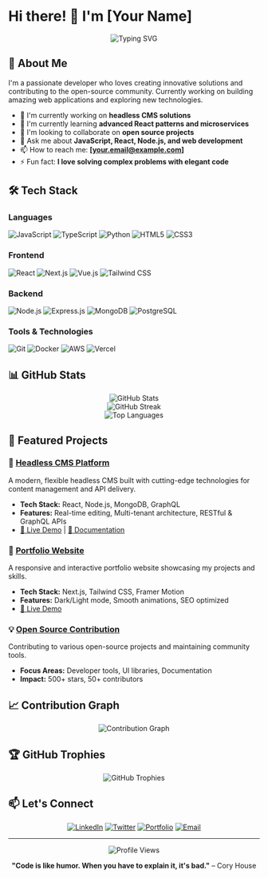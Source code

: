 # Hi there! 👋 I'm [Your Name]

<div align="center">
  <img src="https://readme-typing-svg.herokuapp.com?font=Fira+Code&pause=1000&color=2196F3&center=true&vCenter=true&width=435&lines=Full+Stack+Developer;Open+Source+Enthusiast;Always+Learning+New+Things" alt="Typing SVG" />
</div>

## 🚀 About Me

I'm a passionate developer who loves creating innovative solutions and contributing to the open-source community. Currently working on building amazing web applications and exploring new technologies.

- 🔭 I'm currently working on **headless CMS solutions**
- 🌱 I'm currently learning **advanced React patterns and microservices**
- 👯 I'm looking to collaborate on **open source projects**
- 💬 Ask me about **JavaScript, React, Node.js, and web development**
- 📫 How to reach me: **[your.email@example.com]**
- ⚡ Fun fact: **I love solving complex problems with elegant code**

## 🛠️ Tech Stack

### Languages
![JavaScript](https://img.shields.io/badge/-JavaScript-F7DF1E?style=flat-square&logo=javascript&logoColor=black)
![TypeScript](https://img.shields.io/badge/-TypeScript-3178C6?style=flat-square&logo=typescript&logoColor=white)
![Python](https://img.shields.io/badge/-Python-3776AB?style=flat-square&logo=python&logoColor=white)
![HTML5](https://img.shields.io/badge/-HTML5-E34F26?style=flat-square&logo=html5&logoColor=white)
![CSS3](https://img.shields.io/badge/-CSS3-1572B6?style=flat-square&logo=css3&logoColor=white)

### Frontend
![React](https://img.shields.io/badge/-React-61DAFB?style=flat-square&logo=react&logoColor=black)
![Next.js](https://img.shields.io/badge/-Next.js-000000?style=flat-square&logo=next.js&logoColor=white)
![Vue.js](https://img.shields.io/badge/-Vue.js-4FC08D?style=flat-square&logo=vue.js&logoColor=white)
![Tailwind CSS](https://img.shields.io/badge/-Tailwind_CSS-38B2AC?style=flat-square&logo=tailwind-css&logoColor=white)

### Backend
![Node.js](https://img.shields.io/badge/-Node.js-339933?style=flat-square&logo=node.js&logoColor=white)
![Express.js](https://img.shields.io/badge/-Express.js-000000?style=flat-square&logo=express&logoColor=white)
![MongoDB](https://img.shields.io/badge/-MongoDB-47A248?style=flat-square&logo=mongodb&logoColor=white)
![PostgreSQL](https://img.shields.io/badge/-PostgreSQL-336791?style=flat-square&logo=postgresql&logoColor=white)

### Tools & Technologies
![Git](https://img.shields.io/badge/-Git-F05032?style=flat-square&logo=git&logoColor=white)
![Docker](https://img.shields.io/badge/-Docker-2496ED?style=flat-square&logo=docker&logoColor=white)
![AWS](https://img.shields.io/badge/-AWS-232F3E?style=flat-square&logo=amazon-aws&logoColor=white)
![Vercel](https://img.shields.io/badge/-Vercel-000000?style=flat-square&logo=vercel&logoColor=white)

## 📊 GitHub Stats

<div align="center">
  <img src="https://github-readme-stats.vercel.app/api?username=rankwisy&show_icons=true&theme=radical&hide_border=true&count_private=true" alt="GitHub Stats" />
</div>

<div align="center">
  <img src="https://github-readme-streak-stats.herokuapp.com/?user=rankwisy&theme=radical&hide_border=true" alt="GitHub Streak" />
</div>

<div align="center">
  <img src="https://github-readme-stats.vercel.app/api/top-langs/?username=rankwisy&layout=compact&theme=radical&hide_border=true" alt="Top Languages" />
</div>

## 🎯 Featured Projects

### 🌟 [Headless CMS Platform](https://github.com/rankwisy/headless-cms)
A modern, flexible headless CMS built with cutting-edge technologies for content management and API delivery.
- **Tech Stack:** React, Node.js, MongoDB, GraphQL
- **Features:** Real-time editing, Multi-tenant architecture, RESTful & GraphQL APIs
- [🔗 Live Demo](https://your-demo-link.com) | [📖 Documentation](https://your-docs-link.com)

### 🚀 [Portfolio Website](https://github.com/rankwisy/portfolio)
A responsive and interactive portfolio website showcasing my projects and skills.
- **Tech Stack:** Next.js, Tailwind CSS, Framer Motion
- **Features:** Dark/Light mode, Smooth animations, SEO optimized
- [🔗 Live Demo](https://rankwisy.github.io)

### 💡 [Open Source Contribution](https://github.com/rankwisy/awesome-project)
Contributing to various open-source projects and maintaining community tools.
- **Focus Areas:** Developer tools, UI libraries, Documentation
- **Impact:** 500+ stars, 50+ contributors

## 📈 Contribution Graph

<div align="center">
  <img src="https://github-readme-activity-graph.vercel.app/graph?username=rankwisy&theme=react-dark&hide_border=true&area=true" alt="Contribution Graph" />
</div>

## 🏆 GitHub Trophies

<div align="center">
  <img src="https://github-profile-trophy.vercel.app/?username=rankwisy&theme=radical&no-frame=true&no-bg=false&margin-w=4" alt="GitHub Trophies" />
</div>

## 📫 Let's Connect

<div align="center">
  
[![LinkedIn](https://img.shields.io/badge/-LinkedIn-0077B5?style=for-the-badge&logo=linkedin&logoColor=white)](https://linkedin.com/in/your-profile)
[![Twitter](https://img.shields.io/badge/-Twitter-1DA1F2?style=for-the-badge&logo=twitter&logoColor=white)](https://twitter.com/your-handle)
[![Portfolio](https://img.shields.io/badge/-Portfolio-FF5722?style=for-the-badge&logo=google-chrome&logoColor=white)](https://rankwisy.github.io)
[![Email](https://img.shields.io/badge/-Email-D14836?style=for-the-badge&logo=gmail&logoColor=white)](mailto:your.email@example.com)

</div>

---

<div align="center">
  <img src="https://komarev.com/ghpvc/?username=rankwisy&color=blueviolet&style=flat-square&label=Profile+Views" alt="Profile Views" />
</div>

<div align="center">
  
**"Code is like humor. When you have to explain it, it's bad."** – Cory House

</div>